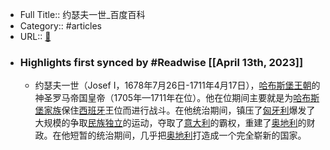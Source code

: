 - Full Title:: 约瑟夫一世_百度百科
- Category:: #articles
- URL:: [🔗](https://baike.baidu.com/item/%E7%BA%A6%E7%91%9F%E5%A4%AB%E4%B8%80%E4%B8%96/3759423)
- ### Highlights first synced by #Readwise [[April 13th, 2023]]
    - 约瑟夫一世（Josef I，1678年7月26日-1711年4月17日），[哈布斯堡王朝](/item/%E5%93%88%E5%B8%83%E6%96%AF%E5%A0%A1%E7%8E%8B%E6%9C%9D/436058?fromModule=lemma_inlink)的神圣罗马帝国皇帝（1705年—1711年在位）。他在位期间主要就是为[哈布斯堡家族](/item/%E5%93%88%E5%B8%83%E6%96%AF%E5%A0%A1%E5%AE%B6%E6%97%8F/3847782?fromModule=lemma_inlink)保住[西班牙](/item/%E8%A5%BF%E7%8F%AD%E7%89%99/148941?fromModule=lemma_inlink)王位而进行战斗。在他统治期间，镇压了[匈牙利](/item/%E5%8C%88%E7%89%99%E5%88%A9/191888?fromModule=lemma_inlink)爆发了大规模的争取[民族独立](/item/%E6%B0%91%E6%97%8F%E7%8B%AC%E7%AB%8B/55501236?fromModule=lemma_inlink)的运动，夺取了[意大利](/item/%E6%84%8F%E5%A4%A7%E5%88%A9/148336?fromModule=lemma_inlink)的霸权，重建了[奥地利](/item/%E5%A5%A5%E5%9C%B0%E5%88%A9/149221?fromModule=lemma_inlink)的财政。在他短暂的统治期间，几乎把[奥地利](/item/%E5%A5%A5%E5%9C%B0%E5%88%A9/149221?fromModule=lemma_inlink)打造成一个完全崭新的国家。
